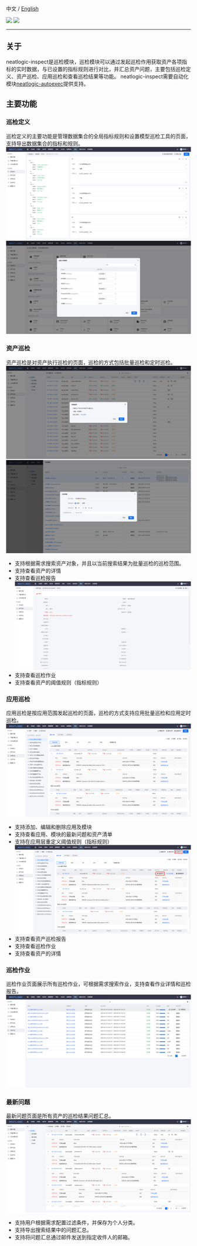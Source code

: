 中文 / [English](README.en.md)
<p align="left">
    <a href="https://opensource.org/licenses/Apache-2.0" alt="License">
        <img src="https://img.shields.io/badge/License-Apache%202.0-blue.svg" /></a>
<a target="_blank" href="https://join.slack.com/t/neatlogichome/shared_invite/zt-1w037axf8-r_i2y4pPQ1Z8FxOkAbb64w">
<img src="https://img.shields.io/badge/Slack-Neatlogic-orange" /></a>
</p>

---

## 关于

neatlogic-inspect是巡检模块，巡检模块可以通过发起巡检作用获取资产各项指标的实时数据，与已设置的指标规则进行对比，并汇总资产问题，主要包括巡检定义、资产巡检、应用巡检和查看巡检结果等功能。
neatlogic-inspect需要自动化模块[neatlogic-autoexec](../../../neatlogic-autoexec/blob/develop3.0.0/README.md)提供支持。

## 主要功能

### 巡检定义

巡检定义的主要功能是管理数据集合的全局指标规则和设置模型巡检工具的页面，支持导出数据集合的指标和规则。
![img.png](README_IMAGES/img1.png)
![img.png](README_IMAGES/img.png)

### 资产巡检

资产巡检是对资产执行巡检的页面，巡检的方式包括批量巡检和定时巡检。
![img.png](README_IMAGES/img2.png)
![img.png](README_IMAGES/img3.png)

- 支持根据需求搜索资产对象，并且以当前搜索结果为批量巡检的巡检范围。
- 支持查看资产的详情
- 支持查看巡检报告
  ![img.png](README_IMAGES/img4.png)
- 支持查看巡检作业
- 支持查看资产的阈值规则（指标规则）

### 应用巡检

应用巡检是按应用范围发起巡检的页面，巡检的方式支持应用批量巡检和应用定时巡检。
![img.png](README_IMAGES/img5.png)

- 支持添加、编辑和删除应用及模块
- 支持查看应用、模块的最新问题和资产清单
- 支持在应用层重定义阈值规则（指标规则）
  ![img.png](README_IMAGES/img6.png)
- 支持查看资产巡检报告
- 支持查看巡检作业
- 支持查看资产的详情

### 巡检作业

巡检作业页面展示所有巡检作业，可根据需求搜索作业，支持查看作业详情和巡检报告。
![img.png](README_IMAGES/img7.png)

### 最新问题

最新问题页面是所有资产的巡检结果问题汇总。
![img.png](README_IMAGES/img8.png)

- 支持用户根据需求配置过滤条件，并保存为个人分类。
- 支持导出搜索结果中的问题汇总。
- 支持将问题汇总通过邮件发送到指定收件人的邮箱。